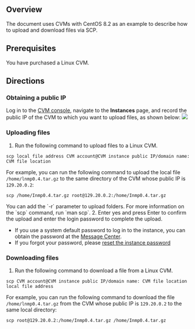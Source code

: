 ## Overview
The document uses CVMs with CentOS 8.2 as an example to describe how to upload and download files via SCP.


## Prerequisites
You have purchased a Linux CVM.

## Directions
### Obtaining a public IP
Log in to the [CVM console](https://console.cloud.tencent.com/cvm/index), navigate to the **Instances** page, and record the public IP of the CVM to which you want to upload files, as shown below:
![](https://main.qcloudimg.com/raw/4ffafbd2f6ab65d55e56fe59b669363a.png)


### Uploading files
1. Run the following command to upload files to a Linux CVM.
```
scp local file address CVM account@CVM instance public IP/domain name: CVM file location
```
For example, you can run the following command to upload the local file `/home/lnmp0.4.tar.gz` to the same directory of the CVM whose public IP is `129.20.0.2`:
```
scp /home/Inmp0.4.tar.gz root@129.20.0.2:/home/Inmp0.4.tar.gz
```
<dx-alert infotype="explain" title="">
You can add the `-r` parameter to upload folders. For more information on the `scp` command, run `man scp`.
</dx-alert>
2. Enter yes and press Enter to confirm the upload and enter the login password to complete the upload. 

- If you use a system default password to log in to the instance, you can obtain the password at the [Message Center](https://console.cloud.tencent.com/message).
- If you forgot your password, please [reset the instance password](https://intl.cloud.tencent.com/document/product/213/16566)

### Downloading files
1. Run the following command to download a file from a Linux CVM.
```
scp CVM account@CVM instance public IP/domain name: CVM file location local file address 
```
For example, you can run the following command to download the file `/home/lnmp0.4.tar.gz` from the CVM whose public IP is `129.20.0.2` to the same local directory:
```
scp root@129.20.0.2:/home/Inmp0.4.tar.gz /home/Inmp0.4.tar.gz
```

